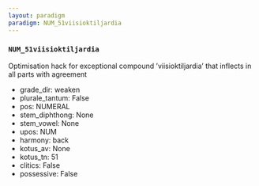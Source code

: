 ```yaml
---
layout: paradigm
paradigm: NUM_51viisioktiljardia
---
```

### ` NUM_51viisioktiljardia `

Optimisation hack for exceptional compound ’viisioktiljardia’ that inflects in all parts with agreement
* grade_dir: weaken
* plurale_tantum: False
* pos: NUMERAL
* stem_diphthong: None
* stem_vowel: None
* upos: NUM
* harmony: back
* kotus_av: None
* kotus_tn: 51
* clitics: False
* possessive: False
